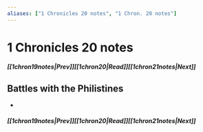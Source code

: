 ```yaml
---
aliases: ["1 Chronicles 20 notes", "1 Chron. 20 notes"]
---
```

# 1 Chronicles 20 notes
##### <span class=arrow-left></span>[[1chron19notes|Prev]]<span class=navigation-separator></span>[[1chron20|Read]]<span class=navigation-separator></span>[[1chron21notes|Next]]<span class=arrow-right></span>
## Battles with the Philistines
- 
##### <span class=arrow-left></span>[[1chron19notes|Prev]]<span class=navigation-separator></span>[[1chron20|Read]]<span class=navigation-separator></span>[[1chron21notes|Next]]<span class=arrow-right></span>